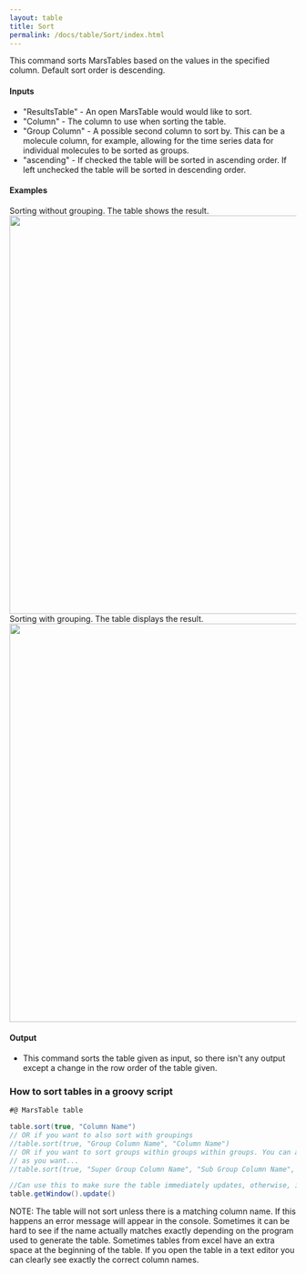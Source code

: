 ```yaml
---
layout: table
title: Sort
permalink: /docs/table/Sort/index.html
---
```

This command sorts MarsTables based on the values in the specified column. Default sort order is descending.

#### Inputs

* "ResultsTable" - An open MarsTable would would like to sort.
* "Column" - The column to use when sorting the table.
* "Group Column" - A possible second column to sort by. This can be a molecule column, for example, allowing for the time series data for individual molecules to be sorted as groups.
* "ascending" - If checked the table will be sorted in ascending order. If left unchecked the table will be sorted in descending order.

#### Examples

Sorting without grouping. The table shows the result.
<img align='center' src='{{site.baseurl}}/docs/table/img/ResultsTable Sorter Dialog.png' width='700' />
Sorting with grouping. The table displays the result.
<img align='center' src='{{site.baseurl}}/docs/table/img/Results Sorter with group.png' width='700' />

#### Output

* This command sorts the table given as input, so there isn't any output except a change in the row order of the table given.

### How to sort tables in a groovy script

```groovy
#@ MarsTable table

table.sort(true, "Column Name")
// OR if you want to also sort with groupings
//table.sort(true, "Group Column Name", "Column Name")
// OR if you want to sort groups within groups within groups. You can add as many subgroups
// as you want...
//table.sort(true, "Super Group Column Name", "Sub Group Column Name", ..., "Column Name")

//Can use this to make sure the table immediately updates, otherwise, it might only update when clicking on it.
table.getWindow().update()
```

NOTE: The table will not sort unless there is a matching column name. If this happens an error message will appear in the console. Sometimes it can be hard to see if the name actually matches exactly depending on the program used to generate the table. Sometimes tables from excel have an extra space at the beginning of the table. If you open the table in a text editor you can clearly see exactly the correct column names.

